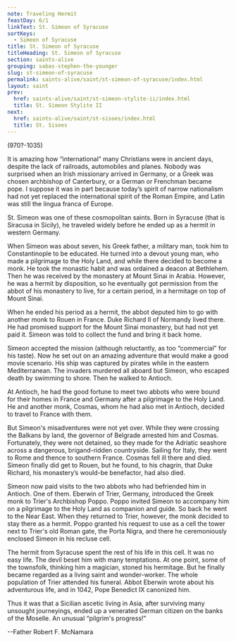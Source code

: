 ```yaml
---
note: Traveling Hermit
feastDay: 6/1
linkText: St. Simeon of Syracuse
sortKeys:
  - Simeon of Syracuse
title: St. Simeon of Syracuse
titleHeading: St. Simeon of Syracuse
section: saints-alive
grouping: sabas-stephen-the-younger
slug: st-simeon-of-syracuse
permalink: saints-alive/saint/st-simeon-of-syracuse/index.html
layout: saint
prev:
  href: saints-alive/saint/st-simeon-stylite-ii/index.html
  title: St. Simeon Stylite II
next:
  href: saints-alive/saint/st-sisoes/index.html
  title: St. Sisoes
---
```

(970?-1035)

It is amazing how “international” many Christians were in ancient days, despite the lack of railroads, automobiles and planes. Nobody was surprised when an Irish missionary arrived in Germany, or a Greek was chosen archbishop of Canterbury, or a German or Frenchman became pope. I suppose it was in part because today’s spirit of narrow nationalism had not yet replaced the international spirit of the Roman Empire, and Latin was still the lingua franca of Europe.

St. Simeon was one of these cosmopolitan saints. Born in Syracuse (that is Siracusa in Sicily), he traveled widely before he ended up as a hermit in western Germany.

When Simeon was about seven, his Greek father, a military man, took him to Constantinople to be educated. He turned into a devout young man, who made a pilgrimage to the Holy Land, and while there decided to become a monk. He took the monastic habit and was ordained a deacon at Bethlehem. Then he was received by the monastery at Mount Sinai in Arabia. However, he was a hermit by disposition, so he eventually got permission from the abbot of his monastery to live, for a certain period, in a hermitage on top of Mount Sinai.

When he ended his period as a hermit, the abbot deputed him to go with another monk to Rouen in France. Duke Richard II of Normandy lived there. He had promised support for the Mount Sinai monastery, but had not yet paid it. Simeon was told to collect the fund and bring it back home.

Simeon accepted the mission (although reluctantly, as too “commercial” for his taste). Now he set out on an amazing adventure that would make a good movie scenario. His ship was captured by pirates while in the eastern Mediterranean. The invaders murdered all aboard but Simeon, who escaped death by swimming to shore. Then he walked to Antioch.

At Antioch, he had the good fortune to meet two abbots who were bound for their homes in France and Germany after a pilgrimage to the Holy Land. He and another monk, Cosmas, whom he had also met in Antioch, decided to travel to France with them.

But Simeon's misadventures were not yet over. While they were crossing the Balkans by land, the governor of Belgrade arrested him and Cosmas. Fortunately, they were not detained, so they made for the Adriatic seashore across a dangerous, brigand-ridden countryside. Sailing for Italy, they went to Rome and thence to southern France. Cosmas fell ill there and died. Simeon finally did get to Rouen, but he found, to his chagrin, that Duke Richard, his monastery’s would-be benefactor, had also died.

Simeon now paid visits to the two abbots who had befriended him in Antioch. One of them. Eberwin of Trier, Germany, introduced the Greek monk to Trier's Archbishop Poppo. Poppo invited Simeon to accompany him on a pilgrimage to the Holy Land as companion and guide. So back he went to the Near East. When they returned to Trier, however, the monk decided to stay there as a hermit. Poppo granted his request to use as a cell the tower next to Trier's old Roman gate, the Porta Nigra, and there he ceremoniously enclosed Simeon in his recluse cell.

The hermit from Syracuse spent the rest of his life in this cell. It was no easy life. The devil beset him with many temptations. At one point, some of the townsfolk, thinking him a magician, stoned his hermitage. But he finally became regarded as a living saint and wonder-worker. The whole population of Trier attended his funeral. Abbot Eberwin wrote about his adventurous life, and in 1042, Pope Benedict IX canonized him.

Thus it was that a Sicilian ascetic living in Asia, after surviving many unsought journeyings, ended up a venerated German citizen on the banks of the Moselle. An unusual “pilgrim's progress!”

\--Father Robert F. McNamara